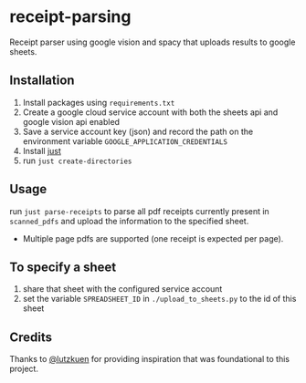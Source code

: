 # receipt-parsing

Receipt parser using google vision and spacy that uploads results to google sheets.

## Installation

1. Install packages using `requirements.txt`
2. Create a google cloud service account with both the sheets api and google vision api enabled
3. Save a service account key (json) and record the path on the environment variable `GOOGLE_APPLICATION_CREDENTIALS`
4. Install [just](https://github.com/casey/just) 
5. run `just create-directories`


## Usage

run `just parse-receipts` to parse all pdf receipts currently present in `scanned_pdfs` and upload the information to the specified sheet.

- Multiple page pdfs are supported (one receipt is expected per page).

## To specify a sheet

1.  share that sheet with the configured service account
2.  set the variable `SPREADSHEET_ID` in `./upload_to_sheets.py` to the id of this sheet

## Credits
Thanks to [@lutzkuen](https://github.com/lutzkuen/receipt-parser) for providing inspiration that was foundational to this project.
